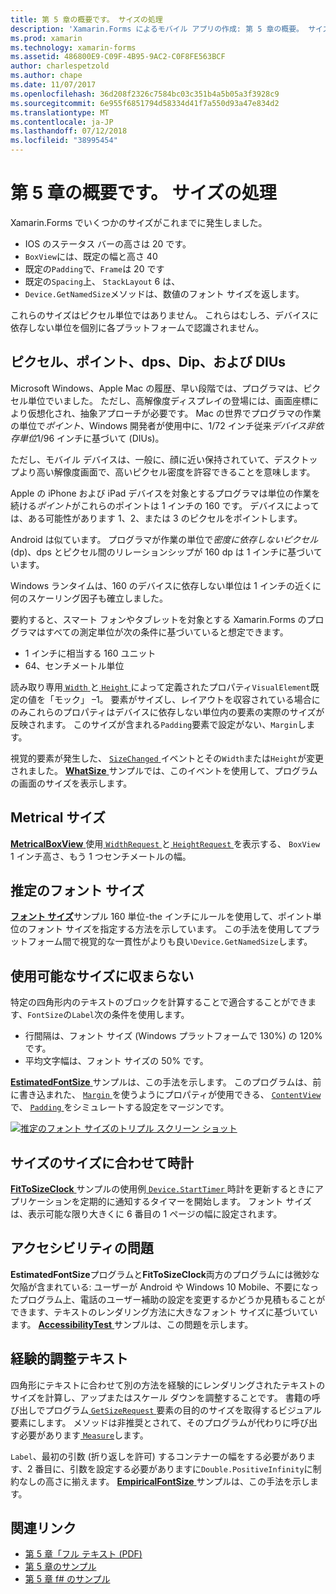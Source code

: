 ```yaml
---
title: 第 5 章の概要です。 サイズの処理
description: 'Xamarin.Forms によるモバイル アプリの作成: 第 5 章の概要。 サイズの処理'
ms.prod: xamarin
ms.technology: xamarin-forms
ms.assetid: 486800E9-C09F-4B95-9AC2-C0F8FE563BCF
author: charlespetzold
ms.author: chape
ms.date: 11/07/2017
ms.openlocfilehash: 36d208f2326c7584bc03c351b4a5b05a3f3928c9
ms.sourcegitcommit: 6e955f6851794d58334d41f7a550d93a47e834d2
ms.translationtype: MT
ms.contentlocale: ja-JP
ms.lasthandoff: 07/12/2018
ms.locfileid: "38995454"
---
```

# <a name="summary-of-chapter-5-dealing-with-sizes"></a>第 5 章の概要です。 サイズの処理

Xamarin.Forms でいくつかのサイズがこれまでに発生しました。

- IOS のステータス バーの高さは 20 です。
- `BoxView`には、既定の幅と高さ 40
- 既定の`Padding`で、`Frame`は 20 です
- 既定の`Spacing`上、 `StackLayout` 6 は、
- `Device.GetNamedSize`メソッドは、数値のフォント サイズを返します。

これらのサイズはピクセル単位ではありません。 これらはむしろ、デバイスに依存しない単位を個別に各プラットフォームで認識されません。

## <a name="pixels-points-dps-dips-and-dius"></a>ピクセル、ポイント、dps、Dip、および DIUs

Microsoft Windows、Apple Mac の履歴、早い段階では、プログラマは、ピクセル単位でいました。 ただし、高解像度ディスプレイの登場には、画面座標により仮想化され、抽象アプローチが必要です。 Mac の世界でプログラマの作業の単位で*ポイント*、Windows 開発者が使用中に、1/72 インチ従来*デバイス非依存単位*1/96 インチに基づいて (DIUs)。

ただし、モバイル デバイスは、一般に、顔に近い保持されていて、デスクトップより高い解像度画面で、高いピクセル密度を許容できることを意味します。

Apple の iPhone および iPad デバイスを対象とするプログラマは単位の作業を続ける*ポイント*がこれらのポイントは 1 インチの 160 です。 デバイスによっては、ある可能性があります 1、2、または 3 のピクセルをポイントします。

Android は似ています。 プログラマが作業の単位で*密度に依存しないピクセル*(dp)、dps とピクセル間のリレーションシップが 160 dp は 1 インチに基づいています。

Windows ランタイムは、160 のデバイスに依存しない単位は 1 インチの近くに何のスケーリング因子も確立しました。

要約すると、スマート フォンやタブレットを対象とする Xamarin.Forms のプログラマはすべての測定単位が次の条件に基づいていると想定できます。

- 1 インチに相当する 160 ユニット
- 64、センチメートル単位

読み取り専用[ `Width` ](xref:Xamarin.Forms.VisualElement.Width)と[ `Height` ](xref:Xamarin.Forms.VisualElement.Height)によって定義されたプロパティ`VisualElement`既定の値を「モック」 &ndash;1。 要素がサイズし、レイアウトを収容されている場合にのみこれらのプロパティはデバイスに依存しない単位内の要素の実際のサイズが反映されます。 このサイズが含まれる`Padding`要素で設定がない、`Margin`します。

視覚的要素が発生した、 [ `SizeChanged` ](xref:Xamarin.Forms.VisualElement.SizeChanged)イベントとその`Width`または`Height`が変更されました。 [ **WhatSize** ](https://github.com/xamarin/xamarin-forms-book-samples/tree/master/Chapter05/WhatSize)サンプルでは、このイベントを使用して、プログラムの画面のサイズを表示します。

## <a name="metrical-sizes"></a>Metrical サイズ

[ **MetricalBoxView** ](https://github.com/xamarin/xamarin-forms-book-samples/tree/master/Chapter05/MetricalBoxView)使用[ `WidthRequest` ](xref:Xamarin.Forms.VisualElement.WidthRequest)と[ `HeightRequest` ](xref:Xamarin.Forms.VisualElement.HeightRequest)を表示する、 `BoxView` 1 インチ高さ、もう 1 つセンチメートルの幅。

## <a name="estimated-font-sizes"></a>推定のフォント サイズ

[**フォント サイズ**](https://github.com/xamarin/xamarin-forms-book-samples/tree/master/Chapter05/FontSizes)サンプル 160 単位-the インチにルールを使用して、ポイント単位のフォント サイズを指定する方法を示しています。 この手法を使用してプラットフォーム間で視覚的な一貫性がよりも良い`Device.GetNamedSize`します。

## <a name="fitting-text-to-available-size"></a>使用可能なサイズに収まらない

特定の四角形内のテキストのブロックを計算することで適合することができます、`FontSize`の`Label`次の条件を使用します。

- 行間隔は、フォント サイズ (Windows プラットフォームで 130%) の 120% です。
- 平均文字幅は、フォント サイズの 50% です。

[ **EstimatedFontSize** ](https://github.com/xamarin/xamarin-forms-book-samples/tree/master/Chapter05/EstimatedFontSize)サンプルは、この手法を示します。 このプログラムは、前に書き込まれた、 [ `Margin` ](xref:Xamarin.Forms.View.Margin)を使うようにプロパティが使用できる、 [ `ContentView` ](xref:Xamarin.Forms.ContentView)で、 [ `Padding` ](xref:Xamarin.Forms.Layout.Padding)をシミュレートする設定をマージンです。

[![推定のフォント サイズのトリプル スクリーン ショット](images/ch05fg07-small.png "テキストが使用可能なサイズに合わせる")](images/ch05fg07-large.png#lightbox "テキストが使用可能なサイズに合わせる")

## <a name="a-fit-to-size-clock"></a>サイズのサイズに合わせて時計

[ **FitToSizeClock** ](https://github.com/xamarin/xamarin-forms-book-samples/tree/master/Chapter05/FitToSizeClock)サンプルの使用例[ `Device.StartTimer` ](xref:Xamarin.Forms.Device.StartTimer(System.TimeSpan,System.Func{System.Boolean}))時計を更新するときにアプリケーションを定期的に通知するタイマーを開始します。 フォント サイズは、表示可能な限り大きくに 6 番目の 1 ページの幅に設定されます。

## <a name="accessibility-issues"></a>アクセシビリティの問題

**EstimatedFontSize**プログラムと**FitToSizeClock**両方のプログラムには微妙な欠陥が含まれている: ユーザーが Android や Windows 10 Mobile、不要になったプログラム上、電話のユーザー補助の設定を変更するかどうか見積もることができます、テキストのレンダリング方法に大きなフォント サイズに基づいています。 [ **AccessibilityTest** ](https://github.com/xamarin/xamarin-forms-book-samples/tree/master/Chapter05/AccessibilityTest)サンプルは、この問題を示します。

## <a name="empirically-fitting-text"></a>経験的調整テキスト

四角形にテキストに合わせて別の方法を経験的にレンダリングされたテキストのサイズを計算し、アップまたはスケール ダウンを調整することです。 書籍の呼び出しでプログラム[ `GetSizeRequest` ](xref:Xamarin.Forms.VisualElement.GetSizeRequest(System.Double,System.Double))要素の目的のサイズを取得するビジュアル要素にします。 メソッドは非推奨とされて、そのプログラムが代わりに呼び出す必要があります[ `Measure`](xref:Xamarin.Forms.VisualElement.Measure(System.Double,System.Double,Xamarin.Forms.MeasureFlags))します。

`Label`、最初の引数 (折り返しを許可) するコンテナーの幅をする必要があります、2 番目に、引数を設定する必要がありますに`Double.PositiveInfinity`に制約なしの高さに揃えます。 [ **EmpiricalFontSize** ](https://github.com/xamarin/xamarin-forms-book-samples/tree/master/Chapter05/EmpiricalFontSize)サンプルは、この手法を示します。



## <a name="related-links"></a>関連リンク

- [第 5 章「フル テキスト (PDF)](https://download.xamarin.com/developer/xamarin-forms-book/XamarinFormsBook-Ch05-Apr2016.pdf)
- [第 5 章のサンプル](https://github.com/xamarin/xamarin-forms-book-samples/tree/master/Chapter05)
- [第 5 章 f# のサンプル](https://github.com/xamarin/xamarin-forms-book-samples/tree/master/Chapter05/FS)
